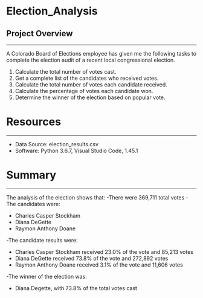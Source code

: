 # Election_Analysis
## Project Overview
---
A Colorado Board of Elections employee has given me the following tasks to complete the election audit of a recent local congressional election. 
  
  1. Calculate the total number of votes cast. 
  2. Get a complete list of the candidates who received votes. 
  3. Calculate the total number of votes each candidate received. 
  4. Calculate the percentage of votes each candidate won. 
  5. Determine the winner of the election based on popular vote. 
  
  # Resources
  ---
  * Data Source: election_results.csv
  * Software: Python 3.6.7, Visual Studio Code, 1.45.1
  
 # Summary
 ---
 The analysis of the election shows that: 
 -There were 369,711 total votes
 -The candidates were: 
  - Charles Casper Stockham
  - Diana DeGette
  - Raymon Anthony Doane
 
 -The candidate results were: 
  - Charles Casper Stockham received 23.0% of the vote and 85,213 votes
  - Diana DeGette received 73.8% of the vote and 272,892 votes
  - Raymon Anthony Doane received 3.1% of the vote and 11,606 votes
 
 -The winner of the election was: 
  - Diana Degette, with 73.8% of the total votes cast
 
